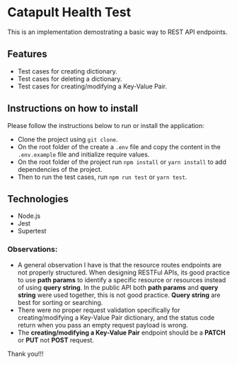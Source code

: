 # Catapult Health Test

This is an implementation demostrating a basic way to REST API endpoints.

## Features
* Test cases for creating dictionary.
* Test cases for deleting a dictionary.
* Test cases for creating/modifying a Key-Value Pair.

## Instructions on how to install
Please follow the instructions below to run or install the application:

* Clone the project using `git clone`.
* On the root folder of the create a `.env` file and copy the content in the `.env.example` file and initialize require values.
* On the root folder of the project run `npm install` or `yarn install` to add dependencies of the project.
* Then to run the test cases, run `npm run test` or `yarn test`. 

## Technologies
* Node.js
* Jest
* Supertest

### Observations:
* A general observation I have is that the resource routes endpoints are not properly structured. When designing RESTFul APIs, its good practice to use **path params** to identify a specific resource or resources instead of using **query string**. In the public API both **path params** and **query string** were used together, this is not good practice. **Query string** are best for sorting or searching.
* There were no proper request validation specifically for creating/modifying a Key-Value Pair dictionary, and the status code return when you pass an empty request payload is wrong.
* The **creating/modifying a Key-Value Pair** endpoint should be a **PATCH** or **PUT** not **POST** request.


Thank you!!!